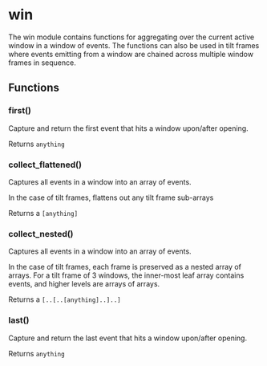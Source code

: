 
# win

 The win module contains functions for aggregating over the current active window in a
 window of events. The functions can also be used in tilt frames where events emitting
 from a window are chained across multiple window frames in sequence.
## Functions

### first()

Capture and return the first event that hits a window upon/after opening.

Returns `anything`

### collect_flattened()

Captures all events in a window into an array of events.

In the case of tilt frames, flattens out any tilt frame sub-arrays

Returns a `[anything]`

### collect_nested()

Captures all events in a window into an array of events.

In the case of tilt frames, each frame is preserved as a nested array of arrays. For a tilt
frame of 3 windows, the inner-most leaf array contains events, and higher levels are arrays of
arrays.

Returns a `[..[..[anything]..]..]`

### last()

Capture and return the last event that hits a window upon/after opening.

Returns `anything`
